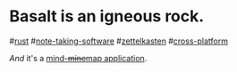 # Basalt is an igneous rock.

#[rust](rust.md) #[note-taking-software](note-taking-software.md) #[zettelkasten](zettelkasten.md) #[cross-platform](cross-platform.md)

*And* it's a [mind-~~mine~~map application](https://github.com/nativerv/basalt).

